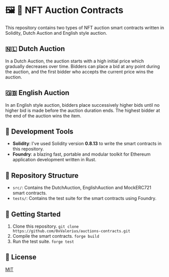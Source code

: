 # 🖼️ 🎨 NFT Auction Contracts

This repository contains two types of NFT auction smart contracts written in Solidity, Dutch Auction and English style auction.

## 🇳🇱 Dutch Auction

In a Dutch Auction, the auction starts with a high initial price which gradually decreases over time. Bidders can place a bid at any point during the auction, and the first bidder who accepts the current price wins the auction.

## 🇬🇧 English Auction

In an English style auction, bidders place successively higher bids until no higher bid is made before the auction duration ends. The highest bidder at the end of the auction wins the item.

## :wrench: Development Tools

- **Solidity**: I've used Solidity version **0.8.13** to write the smart contracts in this repository.
- **Foundry**: a blazing fast, portable and modular toolkit for Ethereum application development written in Rust.

## :open_file_folder: Repository Structure

- `src/`: Contains the DutchAuction, EnglishAuction and MockERC721 smart contracts.
- `tests/`: Contains the test suite for the smart contracts using Foundry.

## :rocket: Getting Started

1. Clone this repository. `git clone https://github.com/0xValerius/auctions-contracts.git`
2. Compile the smart contracts. `forge build`
3. Run the test suite. `forge test`

## :scroll: License

[MIT](https://choosealicense.com/licenses/mit/)
